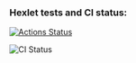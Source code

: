 ### Hexlet tests and CI status:
[![Actions Status](https://github.com/kssedenko/devops-for-programmers-project-74/workflows/hexlet-check/badge.svg)](https://github.com/kssedenko/devops-for-programmers-project-74/actions)

![CI Status](https://github.com/kssedenko/devops-for-programmers-project-74/actions/workflows/push.yml/badge.svg)
